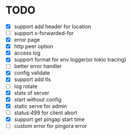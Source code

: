 # TODO

- [x] support add header for location
- [ ] support x-forwarded-for
- [x] error page
- [x] http peer option
- [x] access log
- [x] support format for env logger(or tokio tracing)
- [ ] better error handler
- [x] config validate
- [x] support add tls
- [ ] log rotate
- [x] stats of server
- [x] start without config
- [x] static serve for admin
- [ ] status:499 for client abort
- [x] support get pingap start time
- [ ] custom error for pingora error
